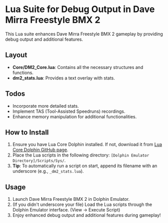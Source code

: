 # Lua Suite for Debug Output in Dave Mirra Freestyle BMX 2

This Lua suite enhances Dave Mirra Freestyle BMX 2 gameplay by providing debug output and additional features.

## Layout

- **Core/DM2_Core.lua**: Contains all the necessary structures and functions.
- **dm2_stats.lua**: Provides a text overlay with stats.

## Todos

- Incorporate more detailed stats.
- Implement TAS (Tool-Assisted Speedruns) recordings.
- Enhance memory manipulation for additional functionalities.

## How to Install

1. Ensure you have Lua Core Dolphin installed. If not, download it from [Lua Core Dolphin GitHub page](https://github.com/SwareJonge/Dolphin-Lua-Core).
2. Place the Lua scripts in the following directory: `[Dolphin Emulator Directory]/Scripts/Sys/`.
3. **Tip**: To automatically run a script on start, append its filename with an underscore (e.g., `_dm2_stats.lua`).

## Usage

1. Launch Dave Mirra Freestyle BMX 2 in Dolphin Emulator.
2. (If you didn't underscore your file) Load the Lua scripts through the Dolphin Emulator interface. (View -> Execute Script)
3. Enjoy enhanced debug output and additional features during gameplay!
